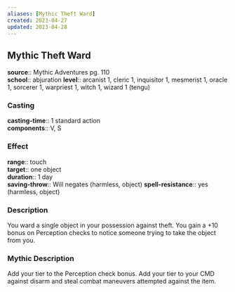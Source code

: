 ```yaml
---
aliases: [Mythic Theft Ward]
created: 2023-04-27
updated: 2023-04-28
---
```


## Mythic Theft Ward

**source**:: Mythic Adventures pg. 110  
**school**:: abjuration
**level**:: arcanist 1, cleric 1, inquisitor 1, mesmerist 1, oracle 1, sorcerer 1, warpriest 1, witch 1, wizard 1 (tengu)

### Casting

**casting-time**:: 1 standard action  
**components**:: V, S

### Effect

**range**:: touch  
**target**:: one object  
**duration**:: 1 day  
**saving-throw**:: Will negates (harmless, object)
**spell-resistance**:: yes (harmless, object)

### Description

You ward a single object in your possession against theft. You gain a +10 bonus on Perception checks to notice someone trying to take the object from you.

### Mythic Description

Add your tier to the Perception check bonus. Add your tier to your CMD against disarm and steal combat maneuvers attempted against the item.
